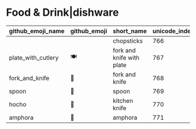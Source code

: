 # Food & Drink|dishware

|github_emoji_name|github_emoji|short_name|unicode_index|
|---|---|---|---|
|||chopsticks|766|
|plate_with_cutlery|:plate_with_cutlery:|fork and knife with plate|767|
|fork_and_knife|:fork_and_knife:|fork and knife|768|
|spoon|:spoon:|spoon|769|
|hocho|:hocho:|kitchen knife|770|
|amphora|:amphora:|amphora|771|
